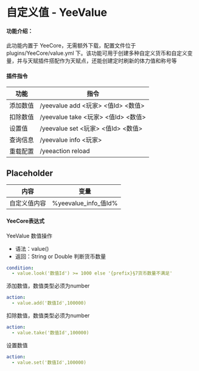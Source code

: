 # 自定义值 - YeeValue

#### 功能介绍：

此功能内置于 YeeCore，无需额外下载，配置文件位于 plugins/YeeCore/value.yml
下。该功能可用于创建多种自定义货币和自定义变量，并与天赋插件搭配作为天赋点，还能创建定时刷新的体力值和称号等

#### 插件指令

| 功能   | 指令                             |
|------|--------------------------------|
| 添加数值 | /yeevalue add <玩家> <值Id> <数值>  |
| 扣除数值 | /yeevalue take <玩家> <值Id> <数值> |
| 设置值  | /yeevalue set <玩家> <值Id> <数值>  |
| 查询信息 | /yeevalue info <玩家>            |
| 重载配置 | /yeeaction reload              |

## Placeholder

| 内容     | 变量                  |
|--------|---------------------|
| 自定义值内容 | %yeevalue_info_值Id% |

#### YeeCore表达式

YeeValue 数值操作

- 语法：value()
- 返回：String or Double
  判断货币数量

```yaml
condition:
  - value.look('数值Id') >= 1000 else '{prefix}§7货币数量不满足'
```

添加数值，数值类型必须为number

```yaml
action:
  - value.add('数值Id',100000)
```

扣除数值，数值类型必须为number

```yaml
action:
  - value.take('数值Id',100000)
```

设置数值

```yaml
action:
  - value.set('数值Id',100000)
```
